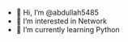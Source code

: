 - 👋 Hi, I’m @abdullah5485
- 👀 I’m interested in Network
- 🌱 I’m currently learning Python


<!---
abdullah5485/abdullah5485 is a ✨ special ✨ repository because its `README.md` (this file) appears on your GitHub profile.
You can click the Preview link to take a look at your changes.
--->

